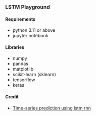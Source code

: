 ### LSTM Playground

#### Requirements

- python 3.11 or above
- jupyter notebook

#### Libraries

- numpy
- pandas
- matplotlib
- scikit-learn (sklearn)
- tensorflow
- keras

#### Credit

- [Time-series prediction using lstm rnn](https://machinelearningmastery.com/time-series-prediction-lstm-recurrent-neural-networks-python-keras/)